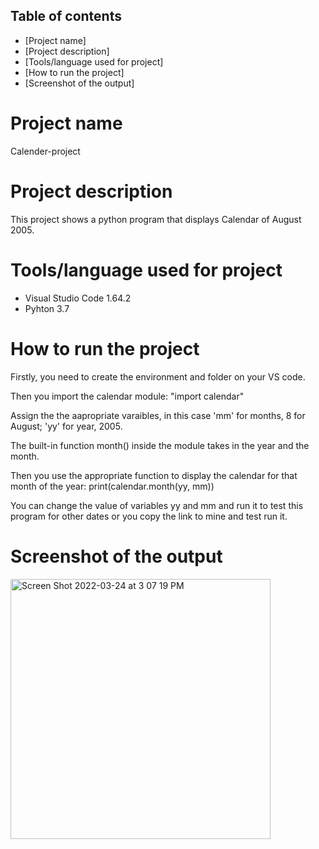 ## Table of contents
* [Project name]
* [Project description]
* [Tools/language used for project]
* [How to run the project]
* [Screenshot of the output]



# Project name
Calender-project

# Project description
This project shows a python program that displays Calendar of August 2005.

# Tools/language used for project
* Visual Studio Code 1.64.2
* Pyhton 3.7

# How to run the project
Firstly, you need to create the environment and folder on your VS code.

Then you import the calendar module: "import calendar" 

Assign the the aapropriate varaibles, in this case 'mm' for months, 8 for August; 'yy' for year, 2005.

The built-in function month() inside the module takes in the year and the month.

Then you use the appropriate function to display the calendar for that month of the year:  print(calendar.month(yy, mm))

You can change the value of variables yy and mm and run it to test this program for other dates or you copy the link to mine and test run it.

# Screenshot of the output
<img width="416" alt="Screen Shot 2022-03-24 at 3 07 19 PM" src="https://user-images.githubusercontent.com/101514294/159932452-6f682cf0-02ee-48cd-8fbd-f90bd333dfa3.png">
